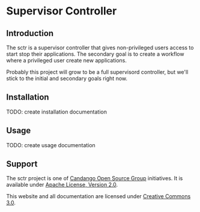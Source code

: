 # Supervisor Controller


## Introduction

The sctr is a supervisor controller that gives non-privileged users access to
start stop their applications. The secondary goal is to create a workflow where
a privileged user create new applications.

Probably this project will grow to be a full supervisord controller, but we'll
stick to the initial and secondary goals right now.

## Installation

TODO: create installation documentation

## Usage

TODO: create usage documentation

## Support

The sctr project is one of [Candango Open Source 
Group](http://www.candango.org/projects/)
initiatives. It is available under [Apache License, 
Version 2.0](http://www.apache.org/licenses/LICENSE-2.0.html).

This website and all documentation are licensed under [Creative
Commons 3.0](http://creativecommons.org/licenses/by/3.0/).
